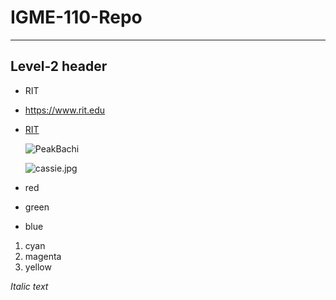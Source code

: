 # IGME-110-Repo

---
## Level-2 header

- RIT
- https://www.rit.edu
- [RIT](https://www.rit.edu)

  ![PeakBachi](https://static.wikia.nocookie.net/kagurabachi/images/8/84/Chihiro_Rokuhira_Portrait.png/revision/latest?cb=20230917164227)

  ![cassie.jpg]()

- red
- green
- blue

1. cyan
2. magenta
3. yellow



*Italic text*
